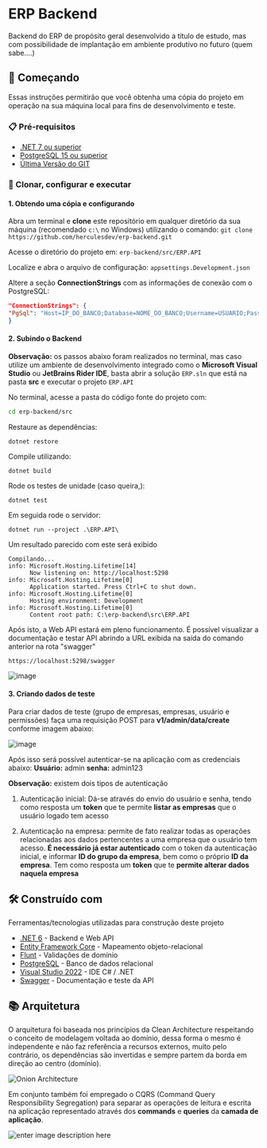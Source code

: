 # ERP Backend
Backend do ERP de propósito geral desenvolvido a título de estudo, mas com possibilidade de implantação em ambiente produtivo no futuro (quem sabe....)

## 🚀 Começando
Essas instruções permitirão que você obtenha uma cópia do projeto em operação na sua máquina local para fins de desenvolvimento e teste.

### 📋 Pré-requisitos
* [.NET 7 ou superior](https://dotnet.microsoft.com/download/dotnet/7.0)
* [PostgreSQL 15 ou superior](https://www.postgresql.org/download/)
* [Última Versão do GIT](https://git-scm.com/downloads)

### 🔧 Clonar, configurar e executar

#### 1. Obtendo uma cópia e configurando

Abra um terminal e **clone** este repositório em qualquer diretório da sua máquina (recomendado `c:\` no Windows) utilizando o comando:
`git clone https://github.com/herculesdev/erp-backend.git`

Acesse o diretório do projeto em:
`erp-backend/src/ERP.API` 

Localize e abra o arquivo de configuração:
`appsettings.Development.json` 

Altere a seção **ConnectionStrings** com as informações de conexão com o PostgreSQL:
```json
"ConnectionStrings": {
"PgSql": "Host=IP_DO_BANCO;Database=NOME_DO_BANCO;Username=USUARIO;Password=SENHA;Include Error Detail=True;"
}
```

#### 2. Subindo o Backend
**Observação:** os passos abaixo foram realizados no terminal, mas caso utilize um ambiente de desenvolvimento integrado como o **Microsoft Visual Studio** ou **JetBrains Rider IDE**, basta abrir a solução ``ERP.sln`` que está na pasta **src** e executar o projeto ``ERP.API``

No terminal, acesse a pasta do código fonte do projeto com:

```bash
cd erp-backend/src
```
Restaure as dependências:
```
dotnet restore
```

Compile utilizando:
```
dotnet build
```

Rode os testes de unidade (caso queira,):
```
dotnet test
```

Em seguida rode o servidor:
```
dotnet run --project .\ERP.API\
```
Um resultado parecido com este será exibido
```
Compilando...
info: Microsoft.Hosting.Lifetime[14]
      Now listening on: http://localhost:5298
info: Microsoft.Hosting.Lifetime[0]
      Application started. Press Ctrl+C to shut down.
info: Microsoft.Hosting.Lifetime[0]
      Hosting environment: Development
info: Microsoft.Hosting.Lifetime[0]
      Content root path: C:\erp-backend\src\ERP.API
```

Após isto, a Web API estará em pleno funcionamento. É possível visualizar a documentação e testar API abrindo a URL exibida na saída do comando anterior na rota "swagger"
```
https://localhost:5298/swagger
```
![image](https://user-images.githubusercontent.com/17711118/226072686-72dbdc45-b158-4661-a6b7-0998ff53e07a.png)

#### 3. Criando dados de teste
Para criar dados de teste (grupo de empresas, empresas, usuário e permissões) faça uma requisição POST para **v1/admin/data/create** conforme imagem abaixo:

![image](https://user-images.githubusercontent.com/17711118/226073034-bc663814-6b70-4059-9e8c-ac2f17106dff.png)

Após isso será possível autenticar-se na aplicação com as credenciais abaixo:
**Usuário:** admin 
**senha:** admin123

**Observação:** existem dois tipos de autenticação
1. Autenticação inicial: Dá-se através do envio do usuário e senha, tendo como resposta um **token** que te permite **listar as empresas** que o usuário logado tem acesso

3. Autenticação na empresa: permite de fato realizar todas as operações relacionadas aos dados pertencentes a uma empresa que o usuário tem acesso. **É necessário já estar autenticado** com o token da autenticação inicial, e informar **ID do grupo da empresa**, bem como o próprio **ID da empresa**. Tem como resposta um **token** que te **permite alterar dados naquela empresa**

## 🛠️ Construído com
Ferramentas/tecnologias utilizadas para construção deste projeto

* [.NET 6](https://dotnet.microsoft.com/download/dotnet/6.0) - Backend e Web API
* [Entity Framework Core](https://docs.microsoft.com/pt-br/ef/core/) - Mapeamento objeto-relacional
* [Flunt](https://github.com/andrebaltieri/Flunt) - Validações de domínio
* [PostgreSQL](https://www.postgresql.org) - Banco de dados relacional
* [Visual Studio 2022](https://visualstudio.microsoft.com/pt-br/launch/) - IDE C# / .NET
* [Swagger](https://swagger.io/) - Documentação e teste da API

## 📚 Arquitetura
O arquitetura foi baseada nos princípios da Clean Architecture respeitando o conceito de modelagem voltada ao domínio, dessa forma o mesmo é independente e não faz referência a recursos externos, muito pelo contrário, os dependências são invertidas e sempre partem da borda em direção ao centro (domínio).

![Onion Architecture](https://camo.githubusercontent.com/07832a2276c948e197784ba3d53a91b70da3906520b61e7488f70e0f9a6e9ddc/68747470733a2f2f7465616d736d696c65792e6769746875622e696f2f6173736574732f636c65616e2d6172636869746563747572652d646f746e65742e706e67)

Em conjunto também foi empregado o CQRS (Command Query Responsibility Segregation) para separar as operações de leitura e escrita na aplicação representado através dos **commands** e **queries** da **camada de aplicação**.

![enter image description here](https://miro.medium.com/max/1200/1*Fo70HYchxk2q2uEiHoV6Cw.png)

